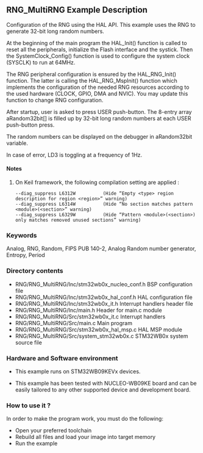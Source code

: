 ## <b>RNG_MultiRNG Example Description</b>
  
Configuration of the RNG using the HAL API. This example uses the RNG to generate 32-bit long random numbers.

At the beginning of the main program the HAL_Init() function is called to reset 
all the peripherals, initialize the Flash interface and the systick.
Then the SystemClock_Config() function is used to configure the system
clock (SYSCLK) to run at 64MHz.

The RNG peripheral configuration is ensured by the HAL_RNG_Init() function.
The latter is calling the HAL_RNG_MspInit() function which implements
the configuration of the needed RNG resources according to the used hardware (CLOCK, 
GPIO, DMA and NVIC). You may update this function to change RNG configuration.

After startup, user is asked to press USER push-button.
The 8-entry array aRandom32bit[] is filled up by 32-bit long random numbers 
at each USER push-button press.

 
The random numbers can be displayed on the debugger in aRandom32bit variable.

In case of error, LD3 is toggling at a frequency of 1Hz.

#### <b>Notes</b>
                                            
 1. On Keil framework, the following compilation setting are applied :
    
        --diag_suppress L6312W          (Hide “Empty <type> region description for region <region>” warning)
        --diag_suppress L6314W          (Hide “No section matches pattern <module>(<section>” warning)
        --diag_suppress L6329W          (Hide “Pattern <module>(<section>) only matches removed unused sections” warning)

### <b>Keywords</b>

Analog, RNG, Random, FIPS PUB 140-2, Analog Random number generator, Entropy, Period

### <b>Directory contents</b> 

  - RNG/RNG_MultiRNG/Inc/stm32wb0x_nucleo_conf.h     BSP configuration file
  - RNG/RNG_MultiRNG/Inc/stm32wb0x_hal_conf.h              HAL configuration file
  - RNG/RNG_MultiRNG/Inc/stm32wb0x_it.h                    Interrupt handlers header file
  - RNG/RNG_MultiRNG/Inc/main.h                                  Header for main.c module
  - RNG/RNG_MultiRNG/Src/stm32wb0x_it.c                    Interrupt handlers
  - RNG/RNG_MultiRNG/Src/main.c                                  Main program
  - RNG/RNG_MultiRNG/Src/stm32wb0x_hal_msp.c               HAL MSP module 
  - RNG/RNG_MultiRNG/Src/system_stm32wb0x.c                STM32WB0x system source file

     
### <b>Hardware and Software environment</b> 

  - This example runs on STM32WB09KEVx devices.
  
  - This example has been tested with NUCLEO-WB09KE board and can be
    easily tailored to any other supported device and development board.

### <b>How to use it ?</b> 

In order to make the program work, you must do the following:

 - Open your preferred toolchain 
 - Rebuild all files and load your image into target memory
 - Run the example
 


